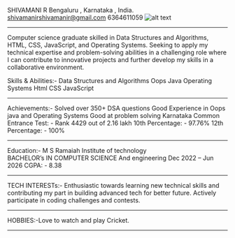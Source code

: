 SHIVAMANI R	
Bengaluru , Karnataka , India.
shivamanirshivamanir@gmail.com
6364611059
![alt text](https://encrypted-tbn3.gstatic.com/images?q=tbn:ANd9GcRN_YLneDIMiLFQizeNOh3Y9bQs4a5nzAoD24ROXw-6zVQ7UZ-l)

----------------------------------------------------------------------------------------------------------------------------------------------------------------------------------------------------------------------------------------

Computer science graduate skilled in Data Structures and Algorithms, HTML, CSS, JavaScript, and Operating Systems. Seeking to apply my technical expertise and problem-solving abilities in a challenging role where I can contribute to innovative projects and further develop my skills in a collaborative environment.
		
Skills & Abilities:-
Data Structures and Algorithms 
Oops Java
Operating Systems
Html CSS JavaScript


 ----------------------------------------------------------------------------------------------------------------------------------------------------------------------------------------------------------------------------------------
Achievements:-
Solved over 350+ DSA questions
Good Experience in Oops java and Operating Systems
Good at problem solving
Karnataka Common Entrance Test: - Rank 4429 out of 2.16 lakh 
10th Percentage: - 97.76%
12th Percentage: - 100%

------------------------------------------------------------------------------------------------------------------------------------------------------------------------------------------------------------------------------------------
		
Education:-
M S Ramaiah Institute of technology  
BACHELOR’s IN COMPUTER SCIENCE And engineering 
Dec 2022 – Jun 2026      CGPA: - 8.38

------------------------------------------------------------------------------------------------------------------------------------------------------------------------------------------------------------------------------------------
TECH INTERESTs:- Enthusiastic towards learning new technical skills and contributing my part in building advanced tech for better future.
Actively participate in coding challenges and contests.


  -----------------------------------------------------------------------------------------------------------------------------------------------------------------------------------------------------------------------------------------
HOBBIES:-Love to watch and play Cricket.		

-------------------------------------------------------------------------------------------------------------------------------------------------------------------------------------------------------------------------------------------


